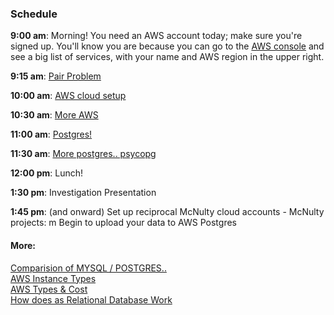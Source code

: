 ### Schedule

**9:00 am**: Morning! You need an AWS account today; make sure you're signed up. You'll know you are because you can go to the [AWS console](https://console.aws.amazon.com/) and see a big list of services, with your name and AWS region in the upper right.

**9:15 am**: [Pair Problem](pair.md)

**10:00 am**: [AWS cloud setup](aws_setup_cloud.md)

**10:30 am**: [More AWS](aws_2_installing_pkgs.md )

**11:00 am**: [Postgres!](postgres_loading.md)

**11:30 am**: [More postgres.. psycopg](psycopg_sqlAlchemy.ipynb)


**12:00 pm**: Lunch!

**1:30 pm**: Investigation Presentation

**1:45 pm**: (and onward)  Set up reciprocal McNulty cloud accounts - McNulty projects: m
Begin to upload your data to AWS Postgres


#### More: 
[Comparision of MYSQL / POSTGRES.. ](https://www.digitalocean.com/community/tutorials/sqlite-vs-mysql-vs-postgresql-a-comparison-of-relational-database-management-systems)  
[AWS Instance Types](https://aws.amazon.com/ec2/instance-types/)  
[AWS Types & Cost](http://www.ec2instances.info)   
[How does as Relational Database Work](http://coding-geek.com/how-databases-work/)   


